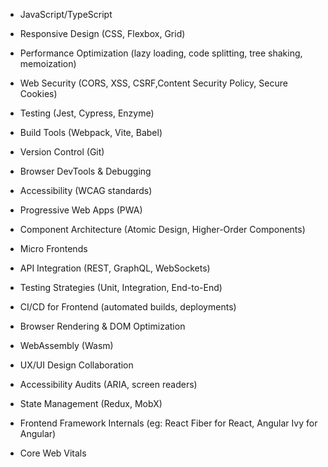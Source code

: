 - JavaScript/TypeScript

- Responsive Design (CSS, Flexbox, Grid)

- Performance Optimization (lazy loading, code splitting, tree shaking, memoization)

- Web Security (CORS, XSS, CSRF,Content Security Policy, Secure Cookies)

- Testing (Jest, Cypress, Enzyme)

- Build Tools (Webpack, Vite, Babel)

- Version Control (Git)

- Browser DevTools & Debugging

- Accessibility (WCAG standards)

- Progressive Web Apps (PWA)

- Component Architecture (Atomic Design, Higher-Order Components)

- Micro Frontends

- API Integration (REST, GraphQL, WebSockets)

- Testing Strategies (Unit, Integration, End-to-End)

- CI/CD for Frontend (automated builds, deployments)

- Browser Rendering & DOM Optimization

- WebAssembly (Wasm)

- UX/UI Design Collaboration

- Accessibility Audits (ARIA, screen readers)

- State Management (Redux, MobX)

- Frontend Framework Internals (eg: React Fiber for React, Angular Ivy for Angular)

- Core Web Vitals